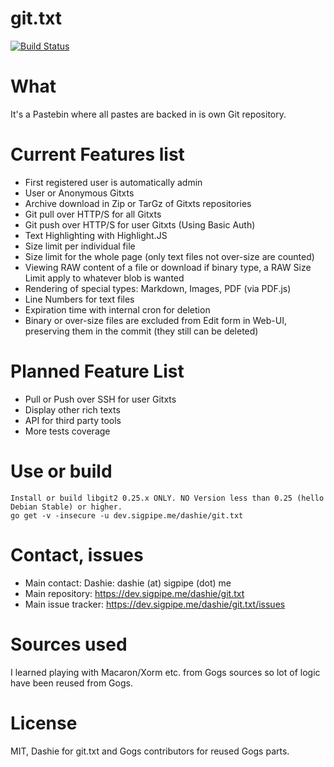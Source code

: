 git.txt
=======

[![Build Status](https://drone.sigpipe.me/api/badges/dashie/git.txt/status.svg)](https://drone.sigpipe.me/dashie/git.txt)

# What

It's a Pastebin where all pastes are backed in is own Git repository.

# Current Features list
- First registered user is automatically admin
- User or Anonymous Gitxts
- Archive download in Zip or TarGz of Gitxts repositories
- Git pull over HTTP/S for all Gitxts
- Git push over HTTP/S for user Gitxts (Using Basic Auth)
- Text Highlighting with Highlight.JS
- Size limit per individual file
- Size limit for the whole page (only text files not over-size are counted)
- Viewing RAW content of a file or download if binary type, a RAW Size Limit apply to whatever blob is wanted
- Rendering of special types: Markdown, Images, PDF (via PDF.js)
- Line Numbers for text files
- Expiration time with internal cron for deletion
- Binary or over-size files are excluded from Edit form in Web-UI, preserving them in the commit (they still can be deleted)

# Planned Feature List
- Pull or Push over SSH for user Gitxts
- Display other rich texts
- API for third party tools
- More tests coverage

# Use or build

    Install or build libgit2 0.25.x ONLY. NO Version less than 0.25 (hello Debian Stable) or higher.
    go get -v -insecure -u dev.sigpipe.me/dashie/git.txt

# Contact, issues
- Main contact: Dashie: dashie (at) sigpipe (dot) me
- Main repository: https://dev.sigpipe.me/dashie/git.txt
- Main issue tracker: https://dev.sigpipe.me/dashie/git.txt/issues

# Sources used

I learned playing with Macaron/Xorm etc. from Gogs sources so lot of logic have been reused from Gogs.

# License

MIT, Dashie for git.txt and Gogs contributors for reused Gogs parts.
